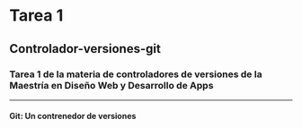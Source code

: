 # Tarea 1

## Controlador-versiones-git

### Tarea 1 de la materia de controladores de versiones de la Maestría en Diseño Web y Desarrollo de Apps

---

#### Git: Un contrenedor de versiones
